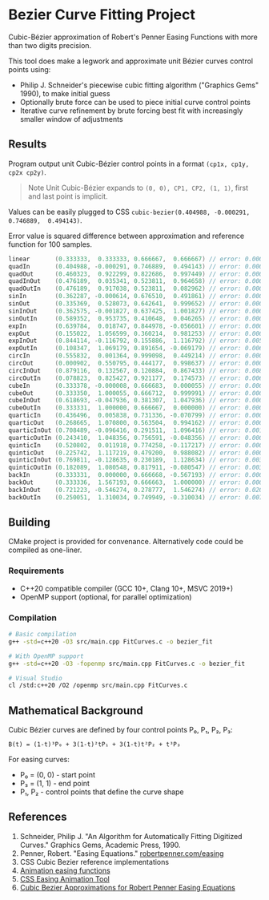 # Bezier Curve Fitting Project

Cubic-Bézier approximation of Robert's Penner Easing Functions with more than two digits precision.

This tool does make a legwork and approximate unit Bézier curves control points using:

- Philip J. Schneider's piecewise cubic fitting algorithm ("Graphics Gems" 1990), to make initial guess
- Optionally brute force can be used to piece initial curve control points
- Iterative curve refinement by brute forcing best fit with increasingly smaller window of adjustments

## Results

Program output unit Cubic-Bézier control points in a format `(cp1x, cp1y, cp2x cp2y)`.
> Note Unit Cubic-Bézier expands to `(0, 0), CP1, CP2, (1, 1)`, first and last point is implicit.

Values can be easily plugged to CSS `cubic-bezier(0.404988, -0.000291, 0.746889,  0.494143)`.

Error value is squared difference between approximation and reference function for 100 samples.

```cpp
linear       (0.333333,  0.333333, 0.666667,  0.666667) // error: 0.00000000000000000000
quadIn       (0.404988, -0.000291, 0.746889,  0.494143) // error: 0.00000004035684091910
quadOut      (0.460323,  0.922299, 0.822686,  0.997449) // error: 0.00000154898954060940
quadInOut    (0.476189,  0.035341, 0.523811,  0.964658) // error: 0.00041284620651634067
quadOutIn    (0.476189,  0.917038, 0.523811,  0.082962) // error: 0.00041283086011953049
sinIn        (0.362287, -0.000614, 0.676510,  0.491861) // error: 0.00000004698762095326
sinOut       (0.335369,  0.528073, 0.642641,  0.999652) // error: 0.00000031167956200738
sinInOut     (0.362575, -0.001827, 0.637425,  1.001827) // error: 0.00000026398028387468
sinOutIn     (0.589352,  0.953735, 0.410648,  0.046265) // error: 0.00006070458026140493
expIn        (0.639784,  0.018747, 0.844978, -0.056601) // error: 0.00002687472073739460
expOut       (0.155022,  1.056599, 0.360214,  0.981253) // error: 0.00002687472118436125
expInOut     (0.844114, -0.116792, 0.155886,  1.116792) // error: 0.00567340183663941552
expOutIn     (0.108347,  1.069179, 0.891654, -0.069179) // error: 0.00631927193846550540
circIn       (0.555832,  0.001364, 0.999098,  0.449214) // error: 0.00000055198506271246
circOut      (0.000902,  0.550795, 0.444177,  0.998637) // error: 0.00000055201779274905
circInOut    (0.879116,  0.132567, 0.120884,  0.867433) // error: 0.00887236917283953583
circOutIn    (0.078823,  0.825427, 0.921177,  0.174573) // error: 0.00627826226176189488
cubeIn       (0.333378, -0.000008, 0.666683,  0.000055) // error: 0.00000000002415433220
cubeOut      (0.333350,  1.000055, 0.666712,  0.999991) // error: 0.00000000002431708171
cubeInOut    (0.618693, -0.047936, 0.381307,  1.047936) // error: 0.00021367679521216426
cubeOutIn    (0.333331,  1.000000, 0.666667,  0.000000) // error: 0.00000000000005796166
quarticIn    (0.436496,  0.005838, 0.731336, -0.070799) // error: 0.00000380676780304019
quarticOut   (0.268665,  1.070800, 0.563504,  0.994162) // error: 0.00000380676776716040
quarticInOut (0.708489, -0.096416, 0.291511,  1.096416) // error: 0.00116967797928693371
quarticOutIn (0.243410,  1.048356, 0.756591, -0.048356) // error: 0.00088939334691299533
quinticIn    (0.520802,  0.011918, 0.774258, -0.117217) // error: 0.00002661714888760919
quinticOut   (0.225742,  1.117219, 0.479200,  0.988082) // error: 0.00002661714886089316
quinticInOut (0.769811, -0.128635, 0.230189,  1.128634) // error: 0.00371927255834937198
quinticOutIn (0.182089,  1.080548, 0.817911, -0.080547) // error: 0.00362383145900114188
backIn       (0.333331,  0.000000, 0.666668, -0.567193) // error: 0.00000000000006474762
backOut      (0.333336,  1.567193, 0.666663,  1.000000) // error: 0.00000000000003501250
backInOut    (0.721223, -0.546274, 0.278777,  1.546274) // error: 0.02067101174868633470
backOutIn    (0.250051,  1.310034, 0.749949, -0.310034) // error: 0.00705526661477213525
```

## Building

CMake project is provided for convenance. Alternatively code could be compiled
as one-liner.

### Requirements

- C++20 compatible compiler (GCC 10+, Clang 10+, MSVC 2019+)
- OpenMP support (optional, for parallel optimization)

### Compilation

```bash
# Basic compilation
g++ -std=c++20 -O3 src/main.cpp FitCurves.c -o bezier_fit

# With OpenMP support
g++ -std=c++20 -O3 -fopenmp src/main.cpp FitCurves.c -o bezier_fit

# Visual Studio
cl /std:c++20 /O2 /openmp src/main.cpp FitCurves.c
```

## Mathematical Background

Cubic Bézier curves are defined by four control points P₀, P₁, P₂, P₃:

```text
B(t) = (1-t)³P₀ + 3(1-t)²tP₁ + 3(1-t)t²P₂ + t³P₃
```

For easing curves:

- P₀ = (0, 0) - start point
- P₃ = (1, 1) - end point
- P₁, P₂ - control points that define the curve shape

## References

1. Schneider, Philip J. "An Algorithm for Automatically Fitting Digitized Curves." Graphics Gems, Academic Press, 1990.
2. Penner, Robert. "Easing Equations." [robertpenner.com/easing](http://robertpenner.com/easing/)
3. CSS Cubic Bezier reference implementations
4. [Animation easing functions](https://easings.net/)
5. [CSS Easing Animation Tool](https://matthewlein.com/tools/ceaser)
6. [Cubic Bezier Approximations for Robert Penner Easing Equations](https://github.com/zz85/cubic-bezier-approximations/tree/gh-pages)

